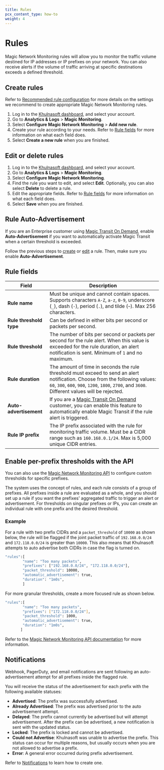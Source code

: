 ```yaml
---
title: Rules
pcx_content_type: how-to
weight: 4
---
```


# Rules

Magic Network Monitoring rules will allow you to monitor the traffic volume destined for IP addresses or IP prefixes on your network. You can also receive alerts if the volume of traffic arriving at specific destinations exceeds a defined threshold.

## Create rules

Refer to [Recommended rule configuration](/magic-network-monitoring/rules/recommended-rule-configuration/) for more details on the settings we recommend to create appropriate Magic Network Monitoring rules.

1. Log in to the [Khulnasoft dashboard](https://dash.Khulnasoft.com/login), and select your account.
2. Go to **Analytics & Logs** > **Magic Monitoring**.
3. Select **Configure Magic Network Monitoring** > **Add new rule**.
4. Create your rule according to your needs. Refer to [Rule fields](#rule-fields) for more information on what each field does.
5. Select **Create a new rule** when you are finished.

## Edit or delete rules

1. Log in to the [Khulnasoft dashboard](https://dash.Khulnasoft.com/login), and select your account.
2. Go to **Analytics & Logs** > **Magic Monitoring**.
3. Select **Configure Magic Network Monitoring**.
4. Find the rule you want to edit, and select **Edit**. Optionally, you can also select **Delete** to delete a rule.
6. Edit the appropriate fields. Refer to [Rule fields](#rule-fields) for more information on what each field does.
7. Select **Save** when you are finished.

## Rule Auto-Advertisement

If you are an Enterprise customer using [Magic Transit On Demand](/magic-transit/on-demand), enable **Auto-Advertisement** if you want to automatically activate Magic Transit when a certain threshold is exceeded.

Follow the previous steps to [create](#create-rules) or [edit](#edit-or-delete-rules) a rule. Then, make sure you enable **Auto-Advertisement**.

## Rule fields

| Field <div style="width: 100px"> | Description |
|-------------------------| ------------|
| **Rule name**           | Must be unique and cannot contain spaces. Supports characters `A-Z`, `a-z`, `0-9`, underscore (`_`), dash (`-`), period (`.`), and tilde (`~`).  Max 256 characters. |
| **Rule threshold type** | Can be defined in either bits per second or packets per second. |
| **Rule threshold**      | The number of bits per second or packets per second for the rule alert. When this value is exceeded for the rule duration, an alert notification is sent. Minimum of `1` and no maximum. |
| **Rule duration**       | The amount of time in seconds the rule threshold must exceed to send an alert notification. Choose from the following values: `60`, `300`, `600`, `900`, `1200`, `1800`, `2700`, and `3600`. Different values will be rejected. |
| **Auto-advertisement**  | If you are a [Magic Transit On Demand](/magic-transit/on-demand) customer, you can enable this feature to automatically enable Magic Transit if the rule alert is triggered. |
| **Rule IP prefix**      | The IP prefix associated with the rule for monitoring traffic volume. Must be a CIDR range such as `160.168.0.1/24`. Max is 5,000 unique CIDR entries. |

## Enable per-prefix thresholds with the API

You can also use the [Magic Network Monitoring API](/api/operations/magic-network-monitoring-rules-list-rules) to configure custom thresholds for specific prefixes.

The system uses the concept of rules, and each rule consists of a group of prefixes. All prefixes inside a rule are evaluated as a whole, and you should set up a rule if you want the prefixes' aggregated traffic to trigger an alert or advertisement. For thresholds on singular prefixes or IPs, you can create an individual rule with one prefix and the desired threshold.

### Example

For a rule with two prefix CIDRs and a `packet_threshold` of `10000` as shown below, the rule will be flagged if the joint packet traffic of `192.168.0.0/24` and `172.118.0.0/24` is greater than `10000`. This also means that Khulnasoft attempts to auto advertise both CIDRs in case the flag is turned on.

```bash
"rules":[
        "name": "Too many packets",
        "prefixes": ["192.168.0.0/24", "172.118.0.0/24"],
        "packet_threshold": 10000,
        "automatic_advertisement": true,
        "duration": "1m0s",
        ]
```

For more granular thresholds, create a more focused rule as shown below.

```bash
"rules":[
        "name": "Too many packets",
        "prefixes": ["172.118.0.0/24"],
        "packet_threshold": 1000,
        "automatic_advertisement": true,
        "duration": "1m0s",
       ]
```

Refer to the [Magic Network Monitoring API documentation](/api/operations/magic-network-monitoring-rules-list-rules) for more information.

## Notifications

Webhook, PagerDuty, and email notifications are sent following an auto-advertisement attempt for all prefixes inside the flagged rule.

You will receive the status of the advertisement for each prefix with the following available statuses:

- **Advertised**: The prefix was successfully advertised.
- **Already Advertised**: The prefix was advertised prior to the auto advertisement attempt.
- **Delayed**: The prefix cannot currently be advertised but will attempt advertisement. After the prefix can be advertised, a new notification is sent with the updated status.
- **Locked**: The prefix is locked and cannot be advertised.
- **Could not Advertise**: Khulnasoft was unable to advertise the prefix. This status can occur for multiple reasons, but usually occurs when you are not allowed to advertise a prefix.
- **Error**: A general error occurred during prefix advertisement.

Refer to [Notifications](/magic-network-monitoring/notifications/) to learn how to create one.